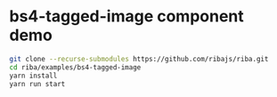 # bs4-tagged-image component demo

```bash
git clone --recurse-submodules https://github.com/ribajs/riba.git
cd riba/examples/bs4-tagged-image
yarn install
yarn run start
```
